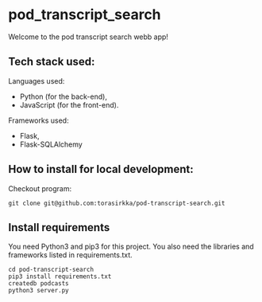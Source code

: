 # pod_transcript_search
Welcome to the pod transcript search webb app!

## Tech stack used:
Languages used:
- Python (for the back-end),
- JavaScript (for the front-end).

Frameworks used:
- Flask,
- Flask-SQLAlchemy

## How to install for local development:
Checkout program:
```
git clone git@github.com:torasirkka/pod-transcript-search.git
```
## Install requirements
You need Python3 and pip3 for this project. You also need the libraries and frameworks listed in requirements.txt. 
```
cd pod-transcript-search
pip3 install requirements.txt
createdb podcasts
python3 server.py
```
